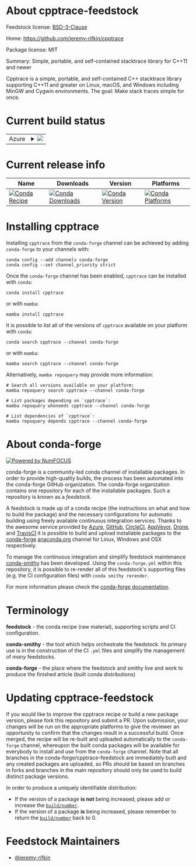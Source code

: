 About cpptrace-feedstock
========================

Feedstock license: [BSD-3-Clause](https://github.com/conda-forge/cpptrace-feedstock/blob/main/LICENSE.txt)

Home: https://github.com/jeremy-rifkin/cpptrace

Package license: MIT

Summary: Simple, portable, and self-contained stacktrace library for C++11 and newer

Cpptrace is a simple, portable, and self-contained C++ stacktrace library supporting C++11 and greater on Linux, macOS, and
Windows including MinGW and Cygwin environments. The goal: Make stack traces simple for once.


Current build status
====================


<table>
    
  <tr>
    <td>Azure</td>
    <td>
      <details>
        <summary>
          <a href="https://dev.azure.com/conda-forge/feedstock-builds/_build/latest?definitionId=22210&branchName=main">
            <img src="https://dev.azure.com/conda-forge/feedstock-builds/_apis/build/status/cpptrace-feedstock?branchName=main">
          </a>
        </summary>
        <table>
          <thead><tr><th>Variant</th><th>Status</th></tr></thead>
          <tbody><tr>
              <td>linux_64</td>
              <td>
                <a href="https://dev.azure.com/conda-forge/feedstock-builds/_build/latest?definitionId=22210&branchName=main">
                  <img src="https://dev.azure.com/conda-forge/feedstock-builds/_apis/build/status/cpptrace-feedstock?branchName=main&jobName=linux&configuration=linux%20linux_64_" alt="variant">
                </a>
              </td>
            </tr><tr>
              <td>osx_64</td>
              <td>
                <a href="https://dev.azure.com/conda-forge/feedstock-builds/_build/latest?definitionId=22210&branchName=main">
                  <img src="https://dev.azure.com/conda-forge/feedstock-builds/_apis/build/status/cpptrace-feedstock?branchName=main&jobName=osx&configuration=osx%20osx_64_" alt="variant">
                </a>
              </td>
            </tr><tr>
              <td>win_64</td>
              <td>
                <a href="https://dev.azure.com/conda-forge/feedstock-builds/_build/latest?definitionId=22210&branchName=main">
                  <img src="https://dev.azure.com/conda-forge/feedstock-builds/_apis/build/status/cpptrace-feedstock?branchName=main&jobName=win&configuration=win%20win_64_" alt="variant">
                </a>
              </td>
            </tr>
          </tbody>
        </table>
      </details>
    </td>
  </tr>
</table>

Current release info
====================

| Name | Downloads | Version | Platforms |
| --- | --- | --- | --- |
| [![Conda Recipe](https://img.shields.io/badge/recipe-cpptrace-green.svg)](https://anaconda.org/conda-forge/cpptrace) | [![Conda Downloads](https://img.shields.io/conda/dn/conda-forge/cpptrace.svg)](https://anaconda.org/conda-forge/cpptrace) | [![Conda Version](https://img.shields.io/conda/vn/conda-forge/cpptrace.svg)](https://anaconda.org/conda-forge/cpptrace) | [![Conda Platforms](https://img.shields.io/conda/pn/conda-forge/cpptrace.svg)](https://anaconda.org/conda-forge/cpptrace) |

Installing cpptrace
===================

Installing `cpptrace` from the `conda-forge` channel can be achieved by adding `conda-forge` to your channels with:

```
conda config --add channels conda-forge
conda config --set channel_priority strict
```

Once the `conda-forge` channel has been enabled, `cpptrace` can be installed with `conda`:

```
conda install cpptrace
```

or with `mamba`:

```
mamba install cpptrace
```

It is possible to list all of the versions of `cpptrace` available on your platform with `conda`:

```
conda search cpptrace --channel conda-forge
```

or with `mamba`:

```
mamba search cpptrace --channel conda-forge
```

Alternatively, `mamba repoquery` may provide more information:

```
# Search all versions available on your platform:
mamba repoquery search cpptrace --channel conda-forge

# List packages depending on `cpptrace`:
mamba repoquery whoneeds cpptrace --channel conda-forge

# List dependencies of `cpptrace`:
mamba repoquery depends cpptrace --channel conda-forge
```


About conda-forge
=================

[![Powered by
NumFOCUS](https://img.shields.io/badge/powered%20by-NumFOCUS-orange.svg?style=flat&colorA=E1523D&colorB=007D8A)](https://numfocus.org)

conda-forge is a community-led conda channel of installable packages.
In order to provide high-quality builds, the process has been automated into the
conda-forge GitHub organization. The conda-forge organization contains one repository
for each of the installable packages. Such a repository is known as a *feedstock*.

A feedstock is made up of a conda recipe (the instructions on what and how to build
the package) and the necessary configurations for automatic building using freely
available continuous integration services. Thanks to the awesome service provided by
[Azure](https://azure.microsoft.com/en-us/services/devops/), [GitHub](https://github.com/),
[CircleCI](https://circleci.com/), [AppVeyor](https://www.appveyor.com/),
[Drone](https://cloud.drone.io/welcome), and [TravisCI](https://travis-ci.com/)
it is possible to build and upload installable packages to the
[conda-forge](https://anaconda.org/conda-forge) [anaconda.org](https://anaconda.org/)
channel for Linux, Windows and OSX respectively.

To manage the continuous integration and simplify feedstock maintenance
[conda-smithy](https://github.com/conda-forge/conda-smithy) has been developed.
Using the ``conda-forge.yml`` within this repository, it is possible to re-render all of
this feedstock's supporting files (e.g. the CI configuration files) with ``conda smithy rerender``.

For more information please check the [conda-forge documentation](https://conda-forge.org/docs/).

Terminology
===========

**feedstock** - the conda recipe (raw material), supporting scripts and CI configuration.

**conda-smithy** - the tool which helps orchestrate the feedstock.
                   Its primary use is in the construction of the CI ``.yml`` files
                   and simplify the management of *many* feedstocks.

**conda-forge** - the place where the feedstock and smithy live and work to
                  produce the finished article (built conda distributions)


Updating cpptrace-feedstock
===========================

If you would like to improve the cpptrace recipe or build a new
package version, please fork this repository and submit a PR. Upon submission,
your changes will be run on the appropriate platforms to give the reviewer an
opportunity to confirm that the changes result in a successful build. Once
merged, the recipe will be re-built and uploaded automatically to the
`conda-forge` channel, whereupon the built conda packages will be available for
everybody to install and use from the `conda-forge` channel.
Note that all branches in the conda-forge/cpptrace-feedstock are
immediately built and any created packages are uploaded, so PRs should be based
on branches in forks and branches in the main repository should only be used to
build distinct package versions.

In order to produce a uniquely identifiable distribution:
 * If the version of a package **is not** being increased, please add or increase
   the [``build/number``](https://docs.conda.io/projects/conda-build/en/latest/resources/define-metadata.html#build-number-and-string).
 * If the version of a package **is** being increased, please remember to return
   the [``build/number``](https://docs.conda.io/projects/conda-build/en/latest/resources/define-metadata.html#build-number-and-string)
   back to 0.

Feedstock Maintainers
=====================

* [@jeremy-rifkin](https://github.com/jeremy-rifkin/)


